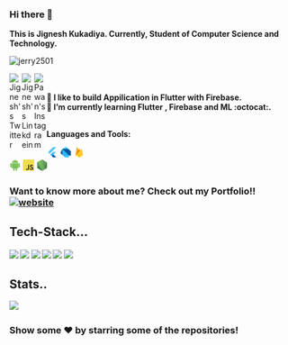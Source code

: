### Hi there 👋
<b> This is Jignesh Kukadiya. Currently, Student of Computer Science and Technology. </b>
 
 <p align="left"> <img src="https://komarev.com/ghpvc/?username=jerry2501&label=Views&color=blue&style=plastic" alt="jerry2501" /> </p>
 
 <a href="https://twitter.com/Jignesh2522">
  <img align="left" alt="Jignesh's Twitter" width="22px" src="https://cdn.jsdelivr.net/npm/simple-icons@v3/icons/twitter.svg" />
</a>
<a href="https://linkedin.com/in/jignesh-kukadiya-0b7852193">
  <img align="left" alt="Jignesh's Linkdein" width="22px" src="https://cdn.jsdelivr.net/npm/simple-icons@v3/icons/linkedin.svg" />
</a>
<a href="https://instagram.com/jignesh_.kukadiya/">
  <img align="left" alt="Pawan's Instagram" width="22px" src="https://cdn.jsdelivr.net/npm/simple-icons@v3/icons/instagram.svg" />
</a>
 <br><br>
 <b>
 🔭 I like to build Appilication in Flutter with Firebase.<br>
 🌱 I’m currently learning Flutter , Firebase and ML :octocat:.</b>
 <br><br>
 

**Languages and Tools:**  

<code><img height="20" src="https://raw.githubusercontent.com/github/explore/80688e429a7d4ef2fca1e82350fe8e3517d3494d/topics/flutter/flutter.png"></code>
<code><img height="20" src="https://raw.githubusercontent.com/github/explore/80688e429a7d4ef2fca1e82350fe8e3517d3494d/topics/dart/dart.png"></code>
<code><img height="20" src="https://raw.githubusercontent.com/github/explore/80688e429a7d4ef2fca1e82350fe8e3517d3494d/topics/firebase/firebase.png"></code>    
<code><img height="20" src="https://raw.githubusercontent.com/github/explore/80688e429a7d4ef2fca1e82350fe8e3517d3494d/topics/android/android.png"></code>
<code><img height="20" src="https://raw.githubusercontent.com/github/explore/80688e429a7d4ef2fca1e82350fe8e3517d3494d/topics/javascript/javascript.png"></code>
<code><img height="20" src="https://raw.githubusercontent.com/github/explore/80688e429a7d4ef2fca1e82350fe8e3517d3494d/topics/nodejs/nodejs.png"></code>    


### Want to know more about me? Check out my Portfolio!! [![website](https://img.shields.io/badge/PortfolioWebsite-Jignesh-Kukadiya?style=flat-square&logo=google-chrome)](https://vibrant-colden-46fc7a.netlify.app/)

## Tech-Stack...

 ####  ![](https://img.shields.io/badge/Flutter-%7C%7C-blue) ![](https://img.shields.io/badge/NodeJS-%7C-0%2C%2022%2C%20100) ![](https://img.shields.io/badge/Flutter%20Web-%7C%7C-blue) ![](https://img.shields.io/badge/Java-%7C-yellow) ![](https://img.shields.io/badge/C++-%7C%7C-yellowgreen) ![](https://img.shields.io/badge/Adobe%20XD-%7C%7C-blueviolet)
 
## Stats..

<img src="https://github-readme-stats.vercel.app/api?username=jerry2501&&show_icons=true&title_color=ffffff&icon_color=dd4629&text_color=daf7dc&bg_color=191919">

### Show some ❤️ by starring some of the repositories!
